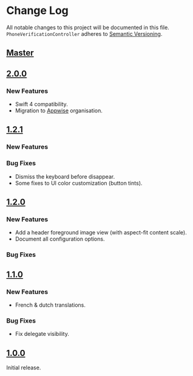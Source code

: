 # Change Log
All notable changes to this project will be documented in this file.
`PhoneVerificationController` adheres to [Semantic Versioning](http://semver.org/).

## [Master](https://github.com/djbe/PhoneVerificationController)

## [2.0.0](https://github.com/djbe/PhoneVerificationController/releases/tag/2.0.0)

### New Features

- Swift 4 compatibility.
- Migration to [Appwise](https://github.com/appwise-labs) organisation.

## [1.2.1](https://github.com/djbe/PhoneVerificationController/releases/tag/1.2.1)

### New Features

### Bug Fixes

- Dismiss the keyboard before disappear.
- Some fixes to UI color customization (button tints).

## [1.2.0](https://github.com/djbe/PhoneVerificationController/releases/tag/1.2.0)

### New Features

- Add a header foreground image view (with aspect-fit content scale).
- Document all configuration options.

### Bug Fixes

## [1.1.0](https://github.com/djbe/PhoneVerificationController/releases/tag/1.1.0)

### New Features

- French & dutch translations.

### Bug Fixes

- Fix delegate visibility.

## [1.0.0](https://github.com/djbe/PhoneVerificationController/releases/tag/1.0.0)

Initial release.
